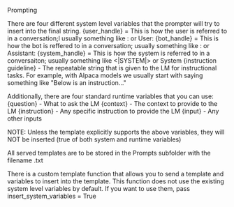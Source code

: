 Prompting

There are four different system level variables that the prompter will try to insert into the final string. 
{user_handle} = This is how the user is referred to in a conversation;l usually something like <human>: or User:
{bot_handle} = This is how the bot is reffered to in a conversation; usually something like <bot>: or Assistant:
{system_handle} = This is how the system is referred to in a conversaiton; usually something like <|SYSTEM|> or System
{instruction guideline} - The repeatable string that is given to the LM for instructional tasks. For example, with Alpaca models we usually start with saying something like "Below is an instruction..."

Additionally, there are four standard runtime variables that you can use:
{question} - What to ask the LM
{context} - The context to provide to the LM
{instruction} - Any specific instruction to provide the LM
{input} - Any other inputs

NOTE: Unless the template explicitly supports the above variables, they will NOT be inserted (true of both system and runtime variables)

All served templates are to be stored in the Prompts subfolder with the filename <promptTemplateName>.txt

There is a custom template function that allows you to send a template and variables to insert into the template. 
This function does not use the existing system level variables by default. If you want to use them, pass insert_system_variables = True